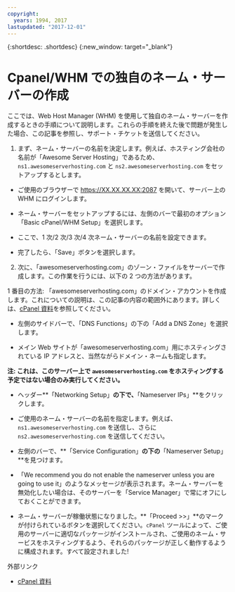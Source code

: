 ```yaml
---
copyright:
  years: 1994, 2017
lastupdated: "2017-12-01"
---
```


{:shortdesc: .shortdesc}
{:new_window: target="_blank"}

# Cpanel/WHM での独自のネーム・サーバーの作成

ここでは、Web Host Manager (WHM) を使用して独自のネーム・サーバーを作成するときの手順について説明します。これらの手順を終えた後で問題が発生した場合、この記事を参照し、サポート・チケットを送信してください。

1. まず、ネーム・サーバーの名前を決定します。例えば、ホスティング会社の名前が「Awesome Server Hosting」であるため、`ns1.awesomeserverhosting.com` と `ns2.awesomeserverhosting.com` をセットアップするとします。

* ご使用のブラウザーで https://XX.XX.XX.XX:2087 を開いて、サーバー上の WHM にログインします。

* ネーム・サーバーをセットアップするには、左側のバーで最初のオプション「Basic cPanel/WHM Setup」を選択します。 

 * ここで、1 次/2 次/3 次/4 次ネーム・サーバーの名前を設定できます。

 * 完了したら、「Save」ボタンを選択します。

2. 次に、「awesomeserverhosting.com」のゾーン・ファイルをサーバーで作成します。この作業を行うには、以下の 2 つの方法があります。

1 番目の方法: 「awesomeserverhosting.com」のドメイン・アカウントを作成します。これについての説明は、この記事の内容の範囲外にあります。詳しくは、[cPanel 資料](http://www.cpanel.net/support/docs/11//whm/account_functions_creatnewacct.html)を参照してください。 

   * 左側のサイドバーで、「DNS Functions」の下の「Add a DNS Zone」を選択します。

   * メイン Web サイトが「awesomeserverhosting.com」用にホスティングされている IP アドレスと、当然ながらドメイン・ネームも指定します。

   **注: これは、このサーバー上で `awesomeserverhosting.com` をホスティングする予定ではない場合のみ実行してください。**

   * ヘッダー**「Networking Setup」**の下で、**「Nameserver IPs」**をクリックします。

   * ご使用のネーム・サーバーの名前を指定します。例えば、`ns1.awesomeserverhosting.com` を送信し、さらに `ns2.awesomeserverhosting.com` を送信してください。

   * 左側のバーで、**「Service Configuration」**の下の**「Nameserver Setup」**を見つけます。

   * 「We recommend you do not enable the nameserver unless you are going to use it」のようなメッセージが表示されます。ネーム・サーバーを無効化したい場合は、そのサーバーを「Service Manager」で常にオフにしておくことができます。

   * ネーム・サーバーが稼働状態になりました。**「Proceed >>」**のマークが付けられているボタンを選択してください。`cPanel` ツールによって、ご使用のサーバーに適切なパッケージがインストールされ、ご使用のネーム・サービスをホスティングするよう、それらのパッケージが正しく動作するように構成されます。すべて設定されました!

外部リンク

* [cPanel 資料](http://www.cpanel.net/support/docs/11//whm/account_functions_creatnewacct.html)
